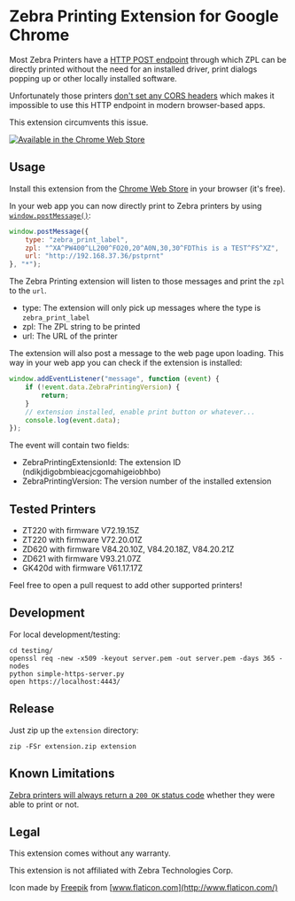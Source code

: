 # Zebra Printing Extension for Google Chrome

Most Zebra Printers have a [HTTP POST endpoint](https://developer.zebra.com/community/home/blog/2015/03/31/printing-from-websites-part-2) through which ZPL can be directly printed without the need for an installed driver, print dialogs popping up or other locally installed software.

Unfortunately those printers [don't set any CORS headers](https://developer.zebra.com/community/home/blog/2015/08/13/http-post-printing-and-cors) which makes it impossible to use this HTTP endpoint in modern browser-based apps.

This extension circumvents this issue.

[![Available in the Chrome Web Store](https://storage.googleapis.com/web-dev-uploads/image/WlD8wC6g8khYWPJUsQceQkhXSlv1/UV4C4ybeBTsZt43U4xis.png)](https://chrome.google.com/webstore/detail/ndikjdigobmbieacjcgomahigeiobhbo)

## Usage

Install this extension from the [Chrome Web Store](https://chrome.google.com/webstore/detail/ndikjdigobmbieacjcgomahigeiobhbo) in your browser (it's free).

In your web app you can now directly print to Zebra printers by using [`window.postMessage()`](https://developer.mozilla.org/en-US/docs/Web/API/Window/postMessage):

```javascript
window.postMessage({
    type: "zebra_print_label",
    zpl: "^XA^PW400^LL200^FO20,20^A0N,30,30^FDThis is a TEST^FS^XZ",
    url: "http://192.168.37.36/pstprnt"
}, "*");
```

The Zebra Printing extension will listen to those messages and print the `zpl` to the `url`.

- type: The extension will only pick up messages where the type is `zebra_print_label`
- zpl: The ZPL string to be printed
- url: The URL of the printer

The extension will also post a message to the web page upon loading. This way in your web app you can check if the extension is installed:

```javascript
window.addEventListener("message", function (event) {
    if (!event.data.ZebraPrintingVersion) {
        return;
    }
    // extension installed, enable print button or whatever...
    console.log(event.data);
});
```

The event will contain two fields:

- ZebraPrintingExtensionId: The extension ID (ndikjdigobmbieacjcgomahigeiobhbo)
- ZebraPrintingVersion: The version number of the installed extension

## Tested Printers

- ZT220 with firmware V72.19.15Z
- ZT220 with firmware V72.20.01Z
- ZD620 with firmware V84.20.10Z, V84.20.18Z, V84.20.21Z
- ZD621 with firmware V93.21.07Z
- GK420d with firmware V61.17.17Z

Feel free to open a pull request to add other supported printers!

## Development

For local development/testing:

```shell
cd testing/
openssl req -new -x509 -keyout server.pem -out server.pem -days 365 -nodes
python simple-https-server.py
open https://localhost:4443/
```

## Release

Just zip up the `extension` directory:

```shell
zip -FSr extension.zip extension
```

## Known Limitations

[Zebra printers will always return a `200 OK` status code](https://developer.zebra.com/community/home/blog/2015/12/02/http-post) whether they were able to print or not.

## Legal

This extension comes without any warranty.

This extension is not affiliated with Zebra Technologies Corp.

Icon made by [Freepik](https://www.flaticon.com/authors/freepik) from [www.flaticon.com](http://www.flaticon.com/)
